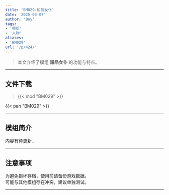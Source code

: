 ```yaml
---
title: 'BM029-甜品女仆'
date: '2025-03-07'
author: 'Bny'
tags:
- '模组'
- '人物'
aliases:
- 'BM029'
url: '/p/424/'
---
```


> 本文介绍了模组 **甜品女仆** 的功能与特点。

---

## 文件下载  

> {{< mod "BM029" >}}  

{{< pan "BM029" >}}  

---

## 模组简介

>  
内容有待更新...  

---

## 注意事项

>  
为避免损坏存档，使用前请备份游戏数据。  
可能与其他模组存在冲突，建议单独测试。  

---

